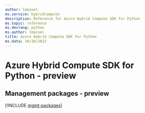 ```yaml
---
author: lmazuel
ms.service: hybridcompute
description: Reference for Azure Hybrid Compute SDK for Python
ms.topic: reference
ms.devlang: python
ms.author: lmazuel
title: Azure Hybrid Compute SDK for Python
ms.data: 10/10/2022
---
```

# Azure Hybrid Compute SDK for Python - preview

## Management packages - preview
[!INCLUDE [mgmt-packages](hybrid-compute-mgmt-index.md)]

